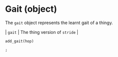 # Gait (object)
The `gait` object represents the learnt gait of a thingy.


| `gait` | The thing version of `stride` |




```diego
add_gait(hop)

;


```